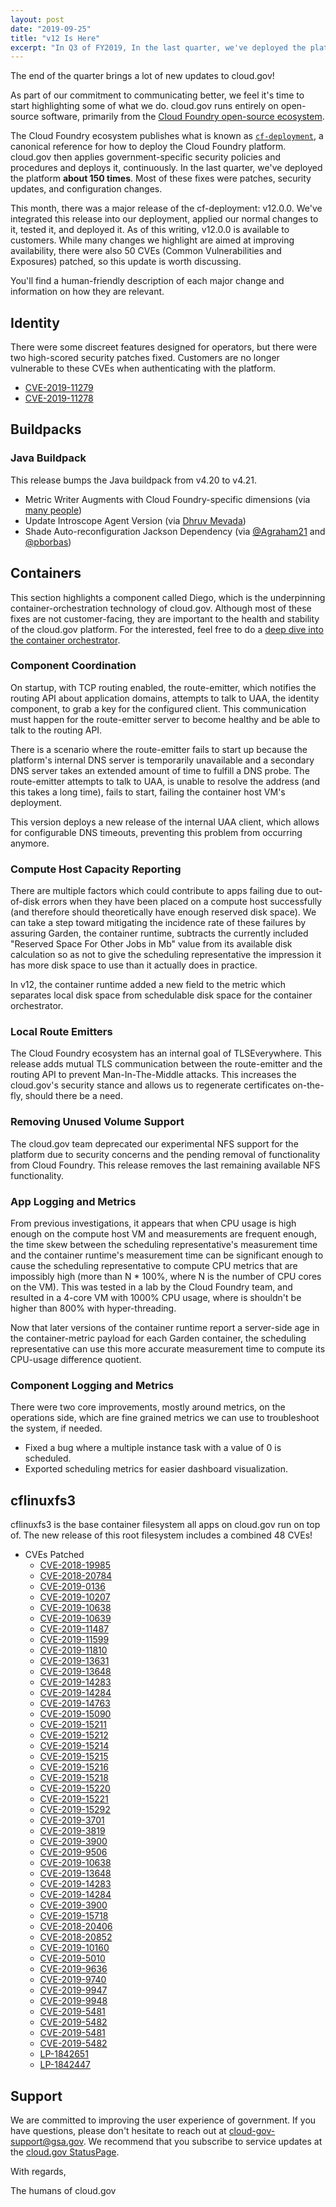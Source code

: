 ```yaml
---
layout: post
date: "2019-09-25"
title: "v12 Is Here" 
excerpt: "In Q3 of FY2019, In the last quarter, we've deployed the platform **about 150 times**. Most of these fixes were patches, security updates, and configuration changes. This month, there was a major release of the cf-deployment: v12.0.0. We've integrated this release into our deployment, applied our normal changes to it, tested it, and deployed it."
---
```


The end of the quarter brings a lot of new updates to cloud.gov!

As part of our commitment to communicating better, we feel it's time to start highlighting some of what we do. cloud.gov runs entirely on open-source software, primarily from the [Cloud Foundry open-source ecosystem](https://www.cloudfoundry.org/).

The Cloud Foundry ecosystem publishes what is known as [`cf-deployment`](https://github.com/cloudfoundry/cf-deployment), a canonical reference for how to deploy the Cloud Foundry platform. cloud.gov then applies government-specific security policies and procedures and deploys it, continuously. In the last quarter, we've deployed the platform **about 150 times**. Most of these fixes were patches, security updates, and configuration changes.

This month, there was a major release of the cf-deployment: v12.0.0. We've integrated this release into our deployment, applied our normal changes to it, tested it, and deployed it. As of this writing, v12.0.0 is available to customers. While many changes we highlight are aimed at improving availability, there were also 50 CVEs (Common Vulnerabilities and Exposures) patched, so this update is worth discussing.

You'll find a human-friendly description of each major change and information on how they are  relevant.

## Identity

There were some discreet features designed for operators, but there were two high-scored security patches fixed. Customers are no longer vulnerable to these CVEs when authenticating with the platform.

* [CVE-2019-11279](https://nvd.nist.gov/vuln/detail/CVE-2019-11279)
* [CVE-2019-11278](https://nvd.nist.gov/vuln/detail/CVE-2019-11278)

## Buildpacks

### Java Buildpack

This release bumps the Java buildpack from v4.20 to v4.21.

* Metric Writer Augments with Cloud Foundry-specific dimensions (via [many people](https://github.com/cloudfoundry/java-buildpack/issues/644))
* Update Introscope Agent Version (via [Dhruv Mevada](https://github.com/cloudfoundry/java-buildpack/pull/739))
* Shade Auto-reconfiguration Jackson Dependency (via [@Agraham21](https://github.com/cloudfoundry/java-buildpack-auto-reconfiguration/issues/69) and [@pborbas](https://github.com/cloudfoundry/java-buildpack/issues/742))

## Containers

This section highlights a component called Diego, which is the underpinning container-orchestration technology of cloud.gov. Although most of these fixes are not customer-facing, they are important to the health and stability of the cloud.gov platform. For the interested, feel free to do a [deep dive into the container orchestrator](https://github.com/cloudfoundry/diego-design-notes).

### Component Coordination

On startup, with TCP routing enabled, the route-emitter, which notifies the routing API about application domains, attempts to talk to UAA, the identity component, to grab a key for the configured client. This communication must happen for the route-emitter server to become healthy and be able to talk to the routing API.

There is a scenario where the route-emitter fails to start up because the platform's internal DNS server is temporarily unavailable and a secondary DNS server takes an extended amount of time to fulfill a DNS probe. The route-emitter attempts to talk to UAA, is unable to resolve the address (and this takes a long time), fails to start, failing the container host VM's deployment.

This version deploys a new release of the internal UAA client, which allows for configurable DNS timeouts, preventing this problem from occurring anymore.

### Compute Host Capacity Reporting

There are multiple factors which could contribute to apps failing due to out-of-disk errors when they have been placed on a compute host successfully (and therefore should theoretically have enough reserved disk space). We can take a step toward mitigating the incidence rate of these failures by assuring Garden, the container runtime, subtracts the currently included "Reserved Space For Other Jobs in Mb" value from its available disk calculation so as not to give the scheduling representative the impression it has more disk space to use than it actually does in practice.

In v12, the container runtime added a new field to the metric which separates local disk space from schedulable disk space for the container orchestrator.

### Local Route Emitters

The Cloud Foundry ecosystem has an internal goal of TLSEverywhere. This release adds mutual TLS communication between the route-emitter and the routing API to prevent Man-In-The-Middle attacks. This increases the cloud.gov's security stance and allows us to regenerate certificates on-the-fly, should there be a need.

### Removing Unused Volume Support

The cloud.gov team deprecated our experimental NFS support for the platform due to security concerns and the pending removal of functionality from Cloud Foundry. This release removes the last remaining available NFS functionality.

### App Logging and Metrics

From previous investigations, it appears that when CPU usage is high enough on the compute host VM and measurements are frequent enough, the time skew between the scheduling representative's measurement time and the container runtime's measurement time can be significant enough to cause the scheduling representative to compute CPU metrics that are impossibly high (more than N * 100%, where N is the number of CPU cores on the VM). This was tested in a lab by the Cloud Foundry team, and resulted in a 4-core VM with 1000% CPU usage, where is shouldn't be higher than 800% with hyper-threading.

Now that later versions of the container runtime report a server-side age in the container-metric payload for each Garden container, the scheduling representative can use this more accurate measurement time to compute its CPU-usage difference quotient.

### Component Logging and Metrics

There were two core improvements, mostly around metrics, on the operations side, which are fine grained metrics we can use to troubleshoot the system, if needed.

* Fixed a bug where a multiple instance task with a value of 0 is scheduled.
* Exported scheduling metrics for easier dashboard visualization.

## cflinuxfs3

cflinuxfs3 is the base container filesystem all apps on cloud.gov run on top of. The new release of this root filesystem includes a combined 48 CVEs!

* CVEs Patched
  * [CVE-2018-19985](https://people.canonical.com/~ubuntu-security/cve/CVE-2018-19985)
  * [CVE-2018-20784](https://people.canonical.com/~ubuntu-security/cve/CVE-2018-20784)
  * [CVE-2019-0136](https://people.canonical.com/~ubuntu-security/cve/CVE-2019-0136)
  * [CVE-2019-10207](https://people.canonical.com/~ubuntu-security/cve/CVE-2019-10207)
  * [CVE-2019-10638](https://people.canonical.com/~ubuntu-security/cve/CVE-2019-10638)
  * [CVE-2019-10639](https://people.canonical.com/~ubuntu-security/cve/CVE-2019-10639)
  * [CVE-2019-11487](https://people.canonical.com/~ubuntu-security/cve/CVE-2019-11487)
  * [CVE-2019-11599](https://people.canonical.com/~ubuntu-security/cve/CVE-2019-11599)
  * [CVE-2019-11810](https://people.canonical.com/~ubuntu-security/cve/CVE-2019-11810)
  * [CVE-2019-13631](https://people.canonical.com/~ubuntu-security/cve/CVE-2019-13631)
  * [CVE-2019-13648](https://people.canonical.com/~ubuntu-security/cve/CVE-2019-13648)
  * [CVE-2019-14283](https://people.canonical.com/~ubuntu-security/cve/CVE-2019-14283)
  * [CVE-2019-14284](https://people.canonical.com/~ubuntu-security/cve/CVE-2019-14284)
  * [CVE-2019-14763](https://people.canonical.com/~ubuntu-security/cve/CVE-2019-14763)
  * [CVE-2019-15090](https://people.canonical.com/~ubuntu-security/cve/CVE-2019-15090)
  * [CVE-2019-15211](https://people.canonical.com/~ubuntu-security/cve/CVE-2019-15211)
  * [CVE-2019-15212](https://people.canonical.com/~ubuntu-security/cve/CVE-2019-15212)
  * [CVE-2019-15214](https://people.canonical.com/~ubuntu-security/cve/CVE-2019-15214)
  * [CVE-2019-15215](https://people.canonical.com/~ubuntu-security/cve/CVE-2019-15215)
  * [CVE-2019-15216](https://people.canonical.com/~ubuntu-security/cve/CVE-2019-15216)
  * [CVE-2019-15218](https://people.canonical.com/~ubuntu-security/cve/CVE-2019-15218)
  * [CVE-2019-15220](https://people.canonical.com/~ubuntu-security/cve/CVE-2019-15220)
  * [CVE-2019-15221](https://people.canonical.com/~ubuntu-security/cve/CVE-2019-15221)
  * [CVE-2019-15292](https://people.canonical.com/~ubuntu-security/cve/CVE-2019-15292)
  * [CVE-2019-3701](https://people.canonical.com/~ubuntu-security/cve/CVE-2019-3701)
  * [CVE-2019-3819](https://people.canonical.com/~ubuntu-security/cve/CVE-2019-3819)
  * [CVE-2019-3900](https://people.canonical.com/~ubuntu-security/cve/CVE-2019-3900)
  * [CVE-2019-9506](https://people.canonical.com/~ubuntu-security/cve/CVE-2019-9506)
  * [CVE-2019-10638](https://people.canonical.com/~ubuntu-security/cve/CVE-2019-10638)
  * [CVE-2019-13648](https://people.canonical.com/~ubuntu-security/cve/CVE-2019-13648)
  * [CVE-2019-14283](https://people.canonical.com/~ubuntu-security/cve/CVE-2019-14283)
  * [CVE-2019-14284](https://people.canonical.com/~ubuntu-security/cve/CVE-2019-14284)
  * [CVE-2019-3900](https://people.canonical.com/~ubuntu-security/cve/CVE-2019-3900)
  * [CVE-2019-15718](https://people.canonical.com/~ubuntu-security/cve/CVE-2019-15718)
  * [CVE-2018-20406](https://people.canonical.com/~ubuntu-security/cve/CVE-2018-20406)
  * [CVE-2018-20852](https://people.canonical.com/~ubuntu-security/cve/CVE-2018-20852)
  * [CVE-2019-10160](https://people.canonical.com/~ubuntu-security/cve/CVE-2019-10160)
  * [CVE-2019-5010](https://people.canonical.com/~ubuntu-security/cve/CVE-2019-5010)
  * [CVE-2019-9636](https://people.canonical.com/~ubuntu-security/cve/CVE-2019-9636)
  * [CVE-2019-9740](https://people.canonical.com/~ubuntu-security/cve/CVE-2019-9740)
  * [CVE-2019-9947](https://people.canonical.com/~ubuntu-security/cve/CVE-2019-9947)
  * [CVE-2019-9948](https://people.canonical.com/~ubuntu-security/cve/CVE-2019-9948)
  * [CVE-2019-5481](https://people.canonical.com/~ubuntu-security/cve/CVE-2019-5481)
  * [CVE-2019-5482](https://people.canonical.com/~ubuntu-security/cve/CVE-2019-5482)
  * [CVE-2019-5481](https://people.canonical.com/~ubuntu-security/cve/CVE-2019-5481)
  * [CVE-2019-5482](https://people.canonical.com/~ubuntu-security/cve/CVE-2019-5482)
  * [LP-1842651](https://launchpad.net/bugs/1842651)
  * [LP-1842447](https://launchpad.net/bugs/1842447)

## Support

We are committed to improving the user experience of government. If you have questions, please don't hesitate to reach out at cloud-gov-support@gsa.gov. We recommend that you subscribe to service updates at the [cloud.gov StatusPage](https://cloudgov.statuspage.io/).

With regards,

The humans of cloud.gov
